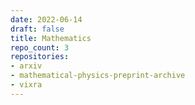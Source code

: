 ```yaml
---
date: 2022-06-14
draft: false
title: Mathematics
repo_count: 3
repositories:
- arxiv
- mathematical-physics-preprint-archive
- vixra
---
```



